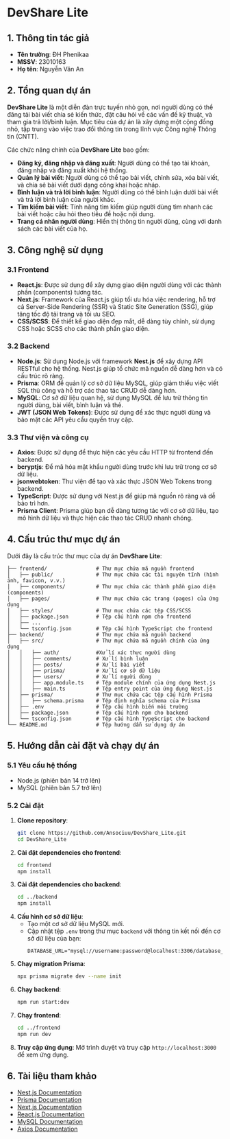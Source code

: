 # DevShare Lite

## 1. Thông tin tác giả
- **Tên trường**: ĐH Phenikaa
- **MSSV**: 23010163
- **Họ tên**: Nguyễn Văn An

## 2. Tổng quan dự án

**DevShare Lite** là một diễn đàn trực tuyến nhỏ gọn, nơi người dùng có thể đăng tải bài viết chia sẻ kiến thức, đặt câu hỏi về các vấn đề kỹ thuật, và tham gia trả lời/bình luận. Mục tiêu của dự án là xây dựng một cộng đồng nhỏ, tập trung vào việc trao đổi thông tin trong lĩnh vực Công nghệ Thông tin (CNTT).

Các chức năng chính của **DevShare Lite** bao gồm:
- **Đăng ký, đăng nhập và đăng xuất**: Người dùng có thể tạo tài khoản, đăng nhập và đăng xuất khỏi hệ thống.
- **Quản lý bài viết**: Người dùng có thể tạo bài viết, chỉnh sửa, xóa bài viết, và chia sẻ bài viết dưới dạng công khai hoặc nháp.
- **Bình luận và trả lời bình luận**: Người dùng có thể bình luận dưới bài viết và trả lời bình luận của người khác.
- **Tìm kiếm bài viết**: Tính năng tìm kiếm giúp người dùng tìm nhanh các bài viết hoặc câu hỏi theo tiêu đề hoặc nội dung.
- **Trang cá nhân người dùng**: Hiển thị thông tin người dùng, cùng với danh sách các bài viết của họ.

## 3. Công nghệ sử dụng

### 3.1 Frontend
- **React.js**: Được sử dụng để xây dựng giao diện người dùng với các thành phần (components) tương tác.
- **Next.js**: Framework của React.js giúp tối ưu hóa việc rendering, hỗ trợ cả Server-Side Rendering (SSR) và Static Site Generation (SSG), giúp tăng tốc độ tải trang và tối ưu SEO.
- **CSS/SCSS**: Để thiết kế giao diện đẹp mắt, dễ dàng tùy chỉnh, sử dụng CSS hoặc SCSS cho các thành phần giao diện.

### 3.2 Backend
- **Node.js**: Sử dụng Node.js với framework **Nest.js** để xây dựng API RESTful cho hệ thống. Nest.js giúp tổ chức mã nguồn dễ dàng hơn và có cấu trúc rõ ràng.
- **Prisma**: ORM để quản lý cơ sở dữ liệu MySQL, giúp giảm thiểu việc viết SQL thủ công và hỗ trợ các thao tác CRUD dễ dàng hơn.
- **MySQL**: Cơ sở dữ liệu quan hệ, sử dụng MySQL để lưu trữ thông tin người dùng, bài viết, bình luận và thẻ.
- **JWT (JSON Web Tokens)**: Được sử dụng để xác thực người dùng và bảo mật các API yêu cầu quyền truy cập.

### 3.3 Thư viện và công cụ
- **Axios**: Được sử dụng để thực hiện các yêu cầu HTTP từ frontend đến backend.
- **bcryptjs**: Để mã hóa mật khẩu người dùng trước khi lưu trữ trong cơ sở dữ liệu.
- **jsonwebtoken**: Thư viện để tạo và xác thực JSON Web Tokens trong backend.
- **TypeScript**: Được sử dụng với Nest.js để giúp mã nguồn rõ ràng và dễ bảo trì hơn.
- **Prisma Client**: Prisma giúp bạn dễ dàng tương tác với cơ sở dữ liệu, tạo mô hình dữ liệu và thực hiện các thao tác CRUD nhanh chóng.

## 4. Cấu trúc thư mục dự án
Dưới đây là cấu trúc thư mục của dự án **DevShare Lite**:

```DevShare-Lite/source_code
├── frontend/                # Thư mục chứa mã nguồn frontend
│   ├── public/              # Thư mục chứa các tài nguyên tĩnh (hình ảnh, favicon, v.v.)
│   ├── components/          # Thư mục chứa các thành phần giao diện (components)
│   ├── pages/               # Thư mục chứa các trang (pages) của ứng dụng
│   ├── styles/              # Thư mục chứa các tệp CSS/SCSS     
│   ├── package.json         # Tệp cấu hình npm cho frontend
│   ├── ...
│   └── tsconfig.json        # Tệp cấu hình TypeScript cho frontend
├── backend/                 # Thư mục chứa mã nguồn backend
│   ├── src/                 # Thư mục chứa mã nguồn chính của ứng dụng
│   │   ├── auth/            #Xử lí xác thực người dùng
│   │   ├── comments/        # Xử lí bình luận
│   │   ├── posts/           # Xử lí bài viết
│   │   ├── prisma/          # Xử lí cơ sở dữ liệu
│   │   ├── users/           # Xử lí người dùng
│   │   ├── app.module.ts    # Tệp module chính của ứng dụng Nest.js
│   │   ├── main.ts          # Tệp entry point của ứng dụng Nest.js
│   ├── prisma/              # Thư mục chứa các tệp cấu hình Prisma
│   │   ├── schema.prisma    # Tệp định nghĩa schema của Prisma
│   ├── .env                 # Tệp cấu hình biến môi trường
│   ├── package.json         # Tệp cấu hình npm cho backend
│   └── tsconfig.json        # Tệp cấu hình TypeScript cho backend
└── README.md                # Tệp hướng dẫn sử dụng dự án
```

## 5. Hướng dẫn cài đặt và chạy dự án
### 5.1 Yêu cầu hệ thống
- Node.js (phiên bản 14 trở lên)
- MySQL (phiên bản 5.7 trở lên)
### 5.2 Cài đặt
1. **Clone repository**:
    ```bash
    git clone https://github.com/Ansociuu/DevShare_Lite.git
    cd DevShare_Lite
    ```
2. **Cài đặt dependencies cho frontend**:
    ```bash
    cd frontend
    npm install
    ```
3. **Cài đặt dependencies cho backend**:
    ```bash
    cd ../backend
    npm install
    ```
4. **Cấu hình cơ sở dữ liệu**:
   - Tạo một cơ sở dữ liệu MySQL mới.
   - Cập nhật tệp `.env` trong thư mục `backend` với thông tin kết nối đến cơ sở dữ liệu của bạn:
     ```plaintext
     DATABASE_URL="mysql://username:password@localhost:3306/database_name"
     ```
5. **Chạy migration Prisma**:
   ```bash
   npx prisma migrate dev --name init
   ```
6. **Chạy backend**:
   ```bash
   npm run start:dev
   ```
7. **Chạy frontend**:   
   ```bash
   cd ../frontend
   npm run dev
   ```      
8. **Truy cập ứng dụng**: Mở trình duyệt và truy cập `http://localhost:3000` để xem ứng dụng.   
## 6. Tài liệu tham khảo
- [Nest.js Documentation](https://docs.nestjs.com/)
- [Prisma Documentation](https://www.prisma.io/docs/)
- [Next.js Documentation](https://nextjs.org/docs)
- [React.js Documentation](https://reactjs.org/docs/getting-started.html)
- [MySQL Documentation](https://dev.mysql.com/doc/)
- [Axios Documentation](https://axios-http.com/docs/intro)


